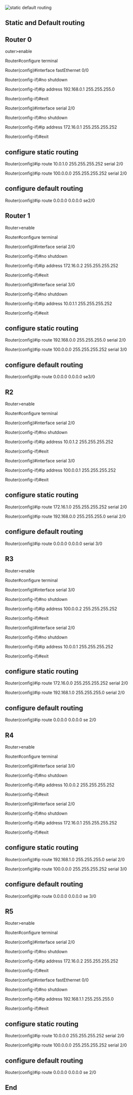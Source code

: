 

![static default routing](https://user-images.githubusercontent.com/20280030/147900489-131f188d-a08d-4faa-a96a-184d5fd63f2d.png)


Static and Default routing 
---------------------------------------------------------------------------

Router 0
---------------------------------------------------------------------------
outer>enable

Router#configure terminal

Router(config)#interface fastEthernet 0/0

Router(config-if)#no shutdown 

Router(config-if)#ip address 192.168.0.1 255.255.255.0

Router(config-if)#exit


Router(config)#interface serial 2/0

Router(config-if)#no shutdown 

Router(config-if)#ip address 172.16.0.1 255.255.255.252

Router(config-if)#exit


configure static routing
---------------------------------------------------------
Router(config)#ip route 10.0.1.0 255.255.255.252  serial 2/0

Router(config)#ip route 100.0.0.0 255.255.255.252 serial 2/0


configure default routing
---------------------------------------------------------
Router(config)#ip route 0.0.0.0 0.0.0.0 se2/0





Router 1 
---------------------------------------------------------------------------
Router>enable 

Router#configure terminal 

Router(config)#interface serial 2/0

Router(config-if)#no shutdown 

Router(config-if)#ip address 172.16.0.2 255.255.255.252

Router(config-if)#exit


Router(config)#interface serial 3/0

Router(config-if)#no shutdown 

Router(config-if)#ip address 10.0.1.1 255.255.255.252

Router(config-if)#exit


configure static routing
---------------------------------------------------------
Router(config)#ip route 192.168.0.0 255.255.255.0 serial 2/0 

Router(config)#ip route 100.0.0.0 255.255.255.252 serial 3/0


configure default routing
---------------------------------------------------------
Router(config)#ip route 0.0.0.0 0.0.0.0 se3/0




R2
----------------------------------------------------------------------------------
Router>enable 

Router#configure terminal 

Router(config)#interface serial 2/0

Router(config-if)#no shutdown 

Router(config-if)#ip address 10.0.1.2 255.255.255.252 

Router(config-if)#exit


Router(config)#interface serial 3/0
 
Router(config-if)#ip address 100.0.0.1 255.255.255.252 

Router(config-if)#exit


configure static routing
------------------------------------------------------------------------
Router(config)#ip route 172.16.1.0 255.255.255.252 serial 2/0

Router(config)#ip route 192.168.0.0 255.255.255.0 serial 2/0


configure default routing
------------------------------------------------------------------------
Router(config)#ip route 0.0.0.0 0.0.0.0 serial 3/0



R3
--------------------------------------------------------------------------
Router>enable 

Router#configure terminal 

Router(config)#interface serial 3/0

Router(config-if)#no shutdown 

Router(config-if)#ip address 100.0.0.2 255.255.255.252 

Router(config-if)#exit


Router(config)#interface serial 2/0

Router(config-if)#no shutdown 

Router(config-if)#ip address 10.0.0.1 255.255.255.252 

Router(config-if)#exit



configure static routing
-------------------------------------------------------------------------
Router(config)#ip route 172.16.0.0 255.255.255.252 serial 2/0 

Router(config)#ip route 192.168.1.0 255.255.255.0 serial 2/0 

configure default routing
-------------------------------------------------------------------------
Router(config)#ip route 0.0.0.0 0.0.0.0 se 2/0 



R4
-------------------------------------------------------------------------
Router>enable 

Router#configure terminal 

Router(config)#interface serial 3/0

Router(config-if)#no shutdown 

Router(config-if)#ip address 10.0.0.2 255.255.255.252 

Router(config-if)#exit


Router(config)#interface serial 2/0 

Router(config-if)#no shutdown 

Router(config-if)#ip address 172.16.0.1 255.255.255.252 

Router(config-if)#exit


configure static routing
---------------------------------------------------------
Router(config)#ip route 192.168.1.0 255.255.255.0 serial 2/0

Router(config)#ip route 100.0.0.0 255.255.255.252 serial 3/0

configure default routing
---------------------------------------------------------
Router(config)#ip route 0.0.0.0 0.0.0.0 se 3/0



R5
-------------------------------------------------------------------------------
Router>enable

Router#configure terminal 

Router(config)#interface serial 2/0

Router(config-if)#no shutdown 

Router(config-if)#ip address 172.16.0.2 255.255.255.252 

Router(config-if)#exit


Router(config)#interface fastEthernet 0/0

Router(config-if)#no shutdown 

Router(config-if)#ip address 192.168.1.1 255.255.255.0 

Router(config-if)#exit


configure static routing
---------------------------------------------------------------
Router(config)#ip route 10.0.0.0 255.255.255.252 serial 2/0

Router(config)#ip route 100.0.0.0 255.255.255.252 serial 2/0

configure default routing
-------------------------------------------------------------------
Router(config)#ip route 0.0.0.0 0.0.0.0 se 2/0 




End 
-------------------------------------------------------------------------------
